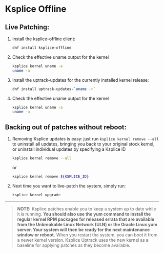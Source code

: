 # Ksplice Offline

## Live Patching:

1. Install the ksplice-offline client:

    ```bash
    dnf install ksplice-offline
    ```

2. Check the effective uname output for the kernel

    ```bash
    ksplice kernel uname -a
    uname -a
    ```

3. Install the uptrack-updates for the currently installed kernel release:

    ```bash
    dnf install uptrack-updates-`uname -r`
    ```

4. Check the effective uname output for the kernel

    ```bash
    ksplice kernel uname -a
    uname -a
    ```

## Backing out of patches without reboot:

1. Removing Ksplice updates is easy: just run `ksplice kernel remove --all` to uninstall all updates, bringing you back to your original stock kernel, or uninstall individual updates by specifying a Ksplice ID

    ```bash
    ksplice kernel remove --all
    ```

    or

    ```bash
    ksplice kernel remove ${KSPLICE_ID}
    ```

2. Next time you want to live-patch the system, simply run:

    ```bash
    ksplice kernel upgrade
    ```

---

> **NOTE:** Ksplice patches enable you to keep a system up to date while it is running. **You should also use the yum command to install the regular kernel RPM packages for released errata that are available from the Unbreakable Linux Network (ULN) or the Oracle Linux yum server. Your system will then be ready for the next maintenance window or reboot.** When you restart the system, you can boot it from a newer kernel version. Ksplice Uptrack uses the new kernel as a baseline for applying patches as they become available.